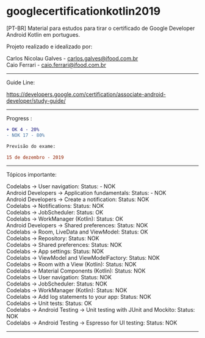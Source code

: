 # googlecertificationkotlin2019
[PT-BR] Material para estudos para tirar o certificado de Google Developer Android Kotlin em portugues.

Projeto realizado e idealizado por:

Carlos Nicolau Galves - carlos.galves@ifood.com.br<br>
Caio Ferrari - caio.ferrari@ifood.com.br

---------------------------------------------------------------------------------------------------------------------------

Guide Line:

https://developers.google.com/certification/associate-android-developer/study-guide/

---------------------------------------------------------------------------------------------------------------------------

Progress :

```diff
+ OK 4 - 20%
- NOK 17 - 80%

Previsão do exame:

15 de dezembro - 2019
```
---------------------------------------------------------------------------------------------------------------------------
Tópicos importante:

Codelabs -> User navigation: Status: - NOK\
Android Developers -> Application fundamentals: Status: - NOK\
Android Developers -> Create a notification: Status: NOK\
Codelabs -> Notifications: Status: NOK\
Codelabs -> JobScheduler: Status: OK\
Codelabs -> WorkManager (Kotlin): Status: OK\
Android Developers -> Shared preferences: Status: NOK\
Codelabs -> Room, LiveData and ViewModel: Status: OK\
Codelabs -> Repository: Status: NOK\
Codelabs -> Shared preferences: Status: NOK\
Codelabs -> App settings: Status: NOK\
Codelabs -> ViewModel and ViewModelFactory: Status: NOK\
Codelabs -> Room with a View (Kotlin): Status: NOK\
Codelabs -> Material Components (Kotlin): Status: NOK\
Codelabs -> User navigation: Status: NOK\
Codelabs -> JobScheduler: Status: NOK\
Codelabs -> WorkManager (Kotlin): Status: NOK\
Codelabs -> Add log statements to your app: Status: NOK\
Codelabs -> Unit tests: Status: OK\
Codelabs -> Android Testing -> Unit testing with JUnit and Mockito: Status: NOK\
Codelabs -> Android Testing -> Espresso for UI testing: Status: NOK

---------------------------------------------------------------------------------------------------------------------------
